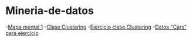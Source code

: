 # Mineria-de-datos

-[Mapa mental 1](https://github.com/MiguelOvalle04/Mineria-de-datos/blob/master/MapaMental_1_1801990.pdf)
-[Clase Clustering](https://github.com/patyarvizu/Mineria-de-datos/blob/master/Presentacion_Clustering_002_(Con_Ejercicio).pdf)
 -[Ejercicio clase Clustering](https://github.com/patyarvizu/Mineria-de-datos/blob/master/EjercicioClustering.ipynb)
 -[Datos "Cars" para ejercicio](https://github.com/patyarvizu/Mineria-de-datos/blob/master/cars.csv)
